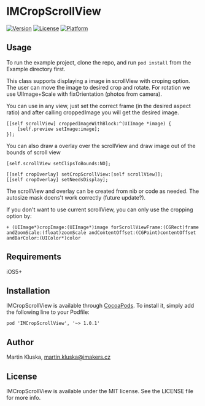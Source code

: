 # IMCropScrollView

[![Version](https://img.shields.io/cocoapods/v/IMCropScrollView.svg?style=flat)](http://cocoadocs.org/docsets/IMCropScrollView)
[![License](https://img.shields.io/cocoapods/l/IMCropScrollView.svg?style=flat)](http://cocoadocs.org/docsets/IMCropScrollView)
[![Platform](https://img.shields.io/cocoapods/p/IMCropScrollView.svg?style=flat)](http://cocoadocs.org/docsets/IMCropScrollView)

## Usage

To run the example project, clone the repo, and run `pod install` from the Example directory first.

This class supports displaying a image in scrollView with croping option. The user can move the image to desired crop and rotate. For rotation 
we use UIImage+Scale with fixOrientation (photos from camera).

You can use in any view, just set the correct frame (in the desired aspect ratio) and after calling croppedImage you will get the desired image.

    [[self scrollView] croppedImageWithBlock:^(UIImage *image) {
        [self.preview setImage:image];
    }];

You can also draw a overlay over the scrollView and draw image out of the bounds of scroll view

    [self.scrollView setClipsToBounds:NO];

    [[self cropOverlay] setCropScrollView:[self scrollView]];
    [[self cropOverlay] setNeedsDisplay];


The scrollView and overlay can be created from nib or code as needed. The autosize mask doens't work correctly (future update?).

If you don't want to use current scrollView, you can only use the cropping option by:

    + (UIImage*)cropImage:(UIImage*)image forScrollViewFrame:(CGRect)frame andZoomScale:(float)zoomScale andContentOffset:(CGPoint)contentOffset andBarColor:(UIColor*)color

## Requirements

iOS5+

## Installation

IMCropScrollView is available through [CocoaPods](http://cocoapods.org). To install
it, simply add the following line to your Podfile:

    pod 'IMCropScrollView', '~> 1.0.1'

## Author

Martin Kluska, martin.kluska@imakers.cz

## License

IMCropScrollView is available under the MIT license. See the LICENSE file for more info.

